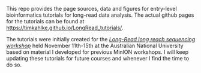 This repo provides the page sources, data and figures for entry-level bioinformatics tutorials for long-read data analysis. The actual github pages for the tutorials can be found at https://timkahlke.github.io/LongRead_tutorials/.

The tutorials were initially created for the *[Long-Read long reach sequencing workshop](https://cba.anu.edu.au/news-events/long-read-long-reach-sequencing-workshop)* held November 11th-15th at the Australian National University based on material I developed for previous MinION workshops. I will keep updating these tutorials for future courses and whenever I find the time to do so.

